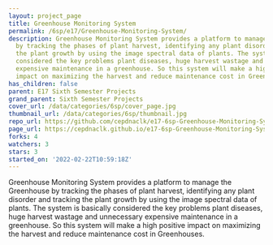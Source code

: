 ```yaml
---
layout: project_page
title: Greenhouse Monitoring System
permalink: /6sp/e17/Greenhouse-Monitoring-System/
description: Greenhouse Monitoring System provides a platform to manage the Greenhouse
  by tracking the phases of plant harvest, identifying any plant disorder and tracking
  the plant growth by using the image spectral data of plants. The system is basically
  considered the key problems plant diseases, huge harvest wastage and unnecessary
  expensive maintenance in a greenhouse. So this system will make a high positive
  impact on maximizing the harvest and reduce maintenance cost in Greenhouses.
has_children: false
parent: E17 Sixth Semester Projects
grand_parent: Sixth Semester Projects
cover_url: /data/categories/6sp/cover_page.jpg
thumbnail_url: /data/categories/6sp/thumbnail.jpg
repo_url: https://github.com/cepdnaclk/e17-6sp-Greenhouse-Monitoring-System
page_url: https://cepdnaclk.github.io/e17-6sp-Greenhouse-Monitoring-System
forks: 4
watchers: 3
stars: 3
started_on: '2022-02-22T10:59:18Z'
---
```


Greenhouse Monitoring System provides a platform to manage the Greenhouse by tracking the phases of plant harvest, identifying any plant disorder and tracking the plant growth by using the image spectral data of plants. The system is basically considered the key problems plant diseases, huge harvest wastage and unnecessary expensive maintenance in a greenhouse. So this system will make a high positive impact on maximizing the harvest and reduce maintenance cost in Greenhouses.